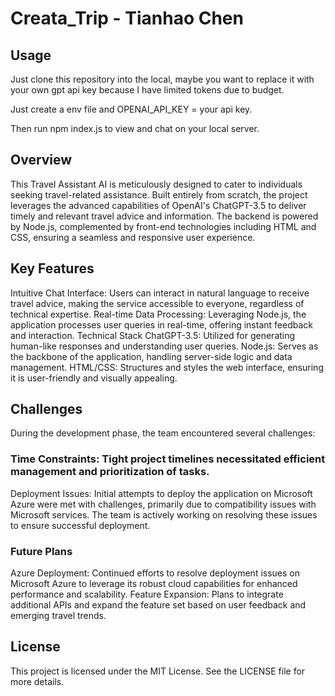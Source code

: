# Creata_Trip - Tianhao Chen

## Usage
Just clone this repository into the local, maybe you want to replace it with your own gpt api key because I have limited tokens due to budget. 

Just create a env file and OPENAI_API_KEY = your api key.

Then run npm index.js to view and chat on your local server.


## Overview
This Travel Assistant AI is meticulously designed to cater to individuals seeking travel-related assistance. Built entirely from scratch, the project leverages the advanced capabilities of OpenAI's ChatGPT-3.5 to deliver timely and relevant travel advice and information. The backend is powered by Node.js, complemented by front-end technologies including HTML and CSS, ensuring a seamless and responsive user experience.

## Key Features
Intuitive Chat Interface: Users can interact in natural language to receive travel advice, making the service accessible to everyone, regardless of technical expertise.
Real-time Data Processing: Leveraging Node.js, the application processes user queries in real-time, offering instant feedback and interaction.
Technical Stack
ChatGPT-3.5: Utilized for generating human-like responses and understanding user queries.
Node.js: Serves as the backbone of the application, handling server-side logic and data management.
HTML/CSS: Structures and styles the web interface, ensuring it is user-friendly and visually appealing.
## Challenges
During the development phase, the team encountered several challenges:

### Time Constraints: Tight project timelines necessitated efficient management and prioritization of tasks.
Deployment Issues: Initial attempts to deploy the application on Microsoft Azure were met with challenges, primarily due to compatibility issues with Microsoft services. The team is actively working on resolving these issues to ensure successful deployment.
### Future Plans
Azure Deployment: Continued efforts to resolve deployment issues on Microsoft Azure to leverage its robust cloud capabilities for enhanced performance and scalability.
Feature Expansion: Plans to integrate additional APIs and expand the feature set based on user feedback and emerging travel trends.


## License
This project is licensed under the MIT License. See the LICENSE file for more details.
